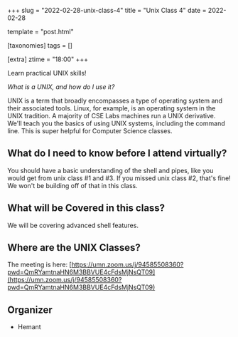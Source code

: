+++
slug = "2022-02-28-unix-class-4"
title = "Unix Class 4"
date = 2022-02-28

template = "post.html"

[taxonomies]
tags = []

[extra]
ztime = "18:00"
+++

Learn practical UNIX skills!

<!-- more -->

*What is a UNIX, and how do I use it?*

UNIX is a term that broadly encompasses a type of operating system and their associated tools. Linux, for example, is an operating system
in the UNIX tradition. A majority of CSE Labs machines run a UNIX derivative. We'll teach you the basics of using UNIX systems, including
the command line. This is super helpful for Computer Science classes.

## What do I need to know before I attend virtually?

You should have a basic understanding of the shell and pipes, like you would get from unix class #1 and #3.
If you missed unix class #2, that's fine! We won't be building off of that in this class.

## What will be Covered in this class?

We will be covering advanced shell features.

## Where are the UNIX Classes?

The meeting is here: [https://umn.zoom.us/j/94585508360?pwd=QmRYamtnaHN6M3BBVUE4cFdsMjNsQT09](https://umn.zoom.us/j/94585508360?pwd=QmRYamtnaHN6M3BBVUE4cFdsMjNsQT09)

## Organizer
* Hemant

